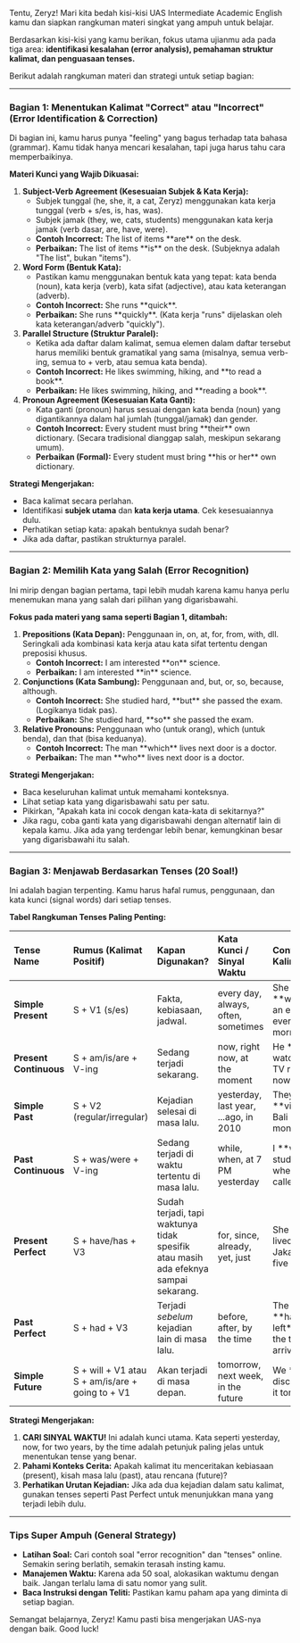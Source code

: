 Tentu, Zeryz\! Mari kita bedah kisi-kisi UAS Intermediate Academic English kamu dan siapkan rangkuman materi singkat yang ampuh untuk belajar.

Berdasarkan kisi-kisi yang kamu berikan, fokus utama ujianmu ada pada tiga area: **identifikasi kesalahan (error analysis), pemahaman struktur kalimat, dan penguasaan tenses.**

Berikut adalah rangkuman materi dan strategi untuk setiap bagian:

---

### **Bagian 1: Menentukan Kalimat "Correct" atau "Incorrect" (Error Identification & Correction)**

Di bagian ini, kamu harus punya "feeling" yang bagus terhadap tata bahasa (grammar). Kamu tidak hanya mencari kesalahan, tapi juga harus tahu cara memperbaikinya.

**Materi Kunci yang Wajib Dikuasai:**

1. **Subject-Verb Agreement (Kesesuaian Subjek & Kata Kerja):**  
   * Subjek tunggal (he, she, it, a cat, Zeryz) menggunakan kata kerja tunggal (verb \+ s/es, is, has, was).  
   * Subjek jamak (they, we, cats, students) menggunakan kata kerja jamak (verb dasar, are, have, were).  
   * **Contoh Incorrect:** The list of items \*\*are\*\* on the desk.  
   * **Perbaikan:** The list of items \*\*is\*\* on the desk. (Subjeknya adalah "The list", bukan "items").  
2. **Word Form (Bentuk Kata):**  
   * Pastikan kamu menggunakan bentuk kata yang tepat: kata benda (noun), kata kerja (verb), kata sifat (adjective), atau kata keterangan (adverb).  
   * **Contoh Incorrect:** She runs \*\*quick\*\*.  
   * **Perbaikan:** She runs \*\*quickly\*\*. (Kata kerja "runs" dijelaskan oleh kata keterangan/adverb "quickly").  
3. **Parallel Structure (Struktur Paralel):**  
   * Ketika ada daftar dalam kalimat, semua elemen dalam daftar tersebut harus memiliki bentuk gramatikal yang sama (misalnya, semua verb-ing, semua to \+ verb, atau semua kata benda).  
   * **Contoh Incorrect:** He likes swimming, hiking, and \*\*to read a book\*\*.  
   * **Perbaikan:** He likes swimming, hiking, and \*\*reading a book\*\*.  
4. **Pronoun Agreement (Kesesuaian Kata Ganti):**  
   * Kata ganti (pronoun) harus sesuai dengan kata benda (noun) yang digantikannya dalam hal jumlah (tunggal/jamak) dan gender.  
   * **Contoh Incorrect:** Every student must bring \*\*their\*\* own dictionary. (Secara tradisional dianggap salah, meskipun sekarang umum).  
   * **Perbaikan (Formal):** Every student must bring \*\*his or her\*\* own dictionary.

**Strategi Mengerjakan:**

* Baca kalimat secara perlahan.  
* Identifikasi **subjek utama** dan **kata kerja utama**. Cek kesesuaiannya dulu.  
* Perhatikan setiap kata: apakah bentuknya sudah benar?  
* Jika ada daftar, pastikan strukturnya paralel.

---

### **Bagian 2: Memilih Kata yang Salah (Error Recognition)**

Ini mirip dengan bagian pertama, tapi lebih mudah karena kamu hanya perlu menemukan mana yang salah dari pilihan yang digarisbawahi.

**Fokus pada materi yang sama seperti Bagian 1, ditambah:**

1. **Prepositions (Kata Depan):** Penggunaan in, on, at, for, from, with, dll. Seringkali ada kombinasi kata kerja atau kata sifat tertentu dengan preposisi khusus.  
   * **Contoh Incorrect:** I am interested \*\*on\*\* science.  
   * **Perbaikan:** I am interested \*\*in\*\* science.  
2. **Conjunctions (Kata Sambung):** Penggunaan and, but, or, so, because, although.  
   * **Contoh Incorrect:** She studied hard, \*\*but\*\* she passed the exam. (Logikanya tidak pas).  
   * **Perbaikan:** She studied hard, \*\*so\*\* she passed the exam.  
3. **Relative Pronouns:** Penggunaan who (untuk orang), which (untuk benda), dan that (bisa keduanya).  
   * **Contoh Incorrect:** The man \*\*which\*\* lives next door is a doctor.  
   * **Perbaikan:** The man \*\*who\*\* lives next door is a doctor.

**Strategi Mengerjakan:**

* Baca keseluruhan kalimat untuk memahami konteksnya.  
* Lihat setiap kata yang digarisbawahi satu per satu.  
* Pikirkan, "Apakah kata ini cocok dengan kata-kata di sekitarnya?"  
* Jika ragu, coba ganti kata yang digarisbawahi dengan alternatif lain di kepala kamu. Jika ada yang terdengar lebih benar, kemungkinan besar yang digarisbawahi itu salah.

---

### **Bagian 3: Menjawab Berdasarkan Tenses (20 Soal\!)**

Ini adalah bagian terpenting. Kamu harus hafal rumus, penggunaan, dan kata kunci (signal words) dari setiap tenses.

**Tabel Rangkuman Tenses Paling Penting:**

| Tense Name | Rumus (Kalimat Positif) | Kapan Digunakan? | Kata Kunci / Sinyal Waktu | Contoh Kalimat |
| :---- | :---- | :---- | :---- | :---- |
| **Simple Present** | S \+ V1 (s/es) | Fakta, kebiasaan, jadwal. | every day, always, often, sometimes | She \*\*writes\*\* an email every morning. |
| **Present Continuous** | S \+ am/is/are \+ V-ing | Sedang terjadi sekarang. | now, right now, at the moment | He \*\*is watching\*\* TV right now. |
| **Simple Past** | S \+ V2 (regular/irregular) | Kejadian selesai di masa lalu. | yesterday, last year, ...ago, in 2010 | They \*\*visited\*\* Bali last month. |
| **Past Continuous** | S \+ was/were \+ V-ing | Sedang terjadi di waktu tertentu di masa lalu. | while, when, at 7 PM yesterday | I \*\*was studying\*\* when you called. |
| **Present Perfect** | S \+ have/has \+ V3 | Sudah terjadi, tapi waktunya tidak spesifik atau masih ada efeknya sampai sekarang. | for, since, already, yet, just | She \*\*has lived\*\* in Jakarta for five years. |
| **Past Perfect** | S \+ had \+ V3 | Terjadi *sebelum* kejadian lain di masa lalu. | before, after, by the time | The train \*\*had left\*\* by the time I arrived. |
| **Simple Future** | S \+ will \+ V1 atau S \+ am/is/are \+ going to \+ V1 | Akan terjadi di masa depan. | tomorrow, next week, in the future | We \*\*will discuss\*\* it tomorrow. |

**Strategi Mengerjakan:**

1. **CARI SINYAL WAKTU\!** Ini adalah kunci utama. Kata seperti yesterday, now, for two years, by the time adalah petunjuk paling jelas untuk menentukan tense yang benar.  
2. **Pahami Konteks Cerita:** Apakah kalimat itu menceritakan kebiasaan (present), kisah masa lalu (past), atau rencana (future)?  
3. **Perhatikan Urutan Kejadian:** Jika ada dua kejadian dalam satu kalimat, gunakan tenses seperti Past Perfect untuk menunjukkan mana yang terjadi lebih dulu.

---

### **Tips Super Ampuh (General Strategy)**

* **Latihan Soal:** Cari contoh soal "error recognition" dan "tenses" online. Semakin sering berlatih, semakin terasah insting kamu.  
* **Manajemen Waktu:** Karena ada 50 soal, alokasikan waktumu dengan baik. Jangan terlalu lama di satu nomor yang sulit.  
* **Baca Instruksi dengan Teliti:** Pastikan kamu paham apa yang diminta di setiap bagian.

Semangat belajarnya, Zeryz\! Kamu pasti bisa mengerjakan UAS-nya dengan baik. Good luck\!